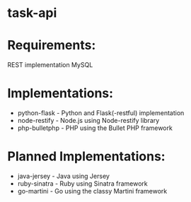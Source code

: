 task-api
========

# Requirements:

REST implementation
MySQL

# Implementations:

* python-flask - Python and Flask(-restful) implementation
* node-restify - Node.js using Node-restify library
* php-bulletphp - PHP using the Bullet PHP framework

# Planned Implementations:

* java-jersey - Java using Jersey
* ruby-sinatra - Ruby using Sinatra framework
* go-martini - Go using the classy Martini framework

